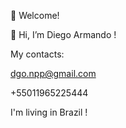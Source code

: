 👋 Welcome!

👋 Hi, I’m Diego Armando ! 

My contacts:

dgo.npp@gmail.com

+55011965225444

I'm living in Brazil ! 

<!---
diegarm/diegarm is a ✨ special ✨ repository because its `README.md` (this file) appears on your GitHub profile.
You can click the Preview link to take a look at your changes.
--->
